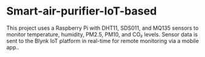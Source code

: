 # Smart-air-purifier-IoT-based
This project uses a Raspberry Pi with DHT11, SDS011, and MQ135 sensors to monitor temperature, humidity, PM2.5, PM10, and CO₂ levels. Sensor data is sent to the Blynk IoT platform in real-time for remote monitoring via a mobile app..
